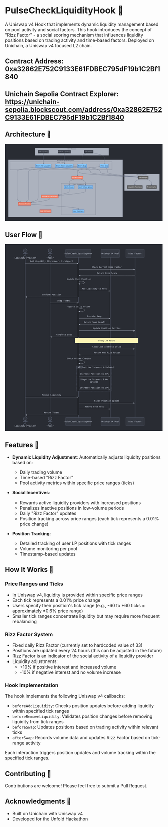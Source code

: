 # PulseCheckLiquidityHook 🌊

A Uniswap v4 Hook that implements dynamic liquidity management based on pool activity and social factors. This hook introduces the concept of "Rizz Factor" - a social scoring mechanism that influences liquidity positions based on trading activity and time-based factors. Deployed on Unichain, a Uniswap v4 focused L2 chain.

## Contract Address: 0xa32862E752C9133E61FDBEC795dF19b1C2Bf1840

## Unichain Sepolia Contract Explorer: https://unichain-sepolia.blockscout.com/address/0xa32862E752C9133E61FDBEC795dF19b1C2Bf1840

## Architecture 📐
![Architecture Diagram](./architecture.png)

## User Flow 🔄
![User Flow Diagram](./userflow.png)

## Features 🚀

- **Dynamic Liquidity Adjustment**: Automatically adjusts liquidity positions based on:
  - Daily trading volume
  - Time-based "Rizz Factor"
  - Pool activity metrics within specific price ranges (ticks)

- **Social Incentives**: 
  - Rewards active liquidity providers with increased positions
  - Penalizes inactive positions in low-volume periods
  - Daily "Rizz Factor" updates
  - Position tracking across price ranges (each tick represents a 0.01% price change)

- **Position Tracking**:
  - Detailed tracking of user LP positions with tick ranges
  - Volume monitoring per pool
  - Timestamp-based updates

## How It Works 🔄

### Price Ranges and Ticks
- In Uniswap v4, liquidity is provided within specific price ranges
- Each tick represents a 0.01% price change
- Users specify their position's tick range (e.g., -60 to +60 ticks = approximately ±0.6% price range)
- Smaller tick ranges concentrate liquidity but may require more frequent rebalancing

### Rizz Factor System
- Fixed daily Rizz Factor (currently set to hardcoded value of 33)
- Positions are updated every 24 hours (this can be adjusted in the future)
- Rizz Factor is an indicator of the social activity of a liquidity provider
- Liquidity adjustments:
  - +10% if positive interest and increased volume
  - -10% if negative interest and no volume increase

### Hook Implementation
The hook implements the following Uniswap v4 callbacks:
- `beforeAddLiquidity`: Checks position updates before adding liquidity within specified tick ranges
- `beforeRemoveLiquidity`: Validates position changes before removing liquidity from tick ranges
- `beforeSwap`: Updates positions based on trading activity within relevant ticks
- `afterSwap`: Records volume data and updates Rizz Factor based on tick-range activity

Each interaction triggers position updates and volume tracking within the specified tick ranges.

## Contributing 🤝

Contributions are welcome! Please feel free to submit a Pull Request.

## Acknowledgments 🙏

- Built on Unichain with Uniswap v4
- Developed for the Unfold Hackathon